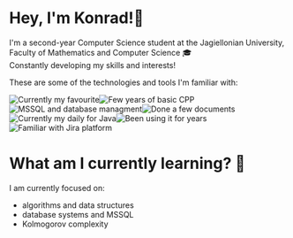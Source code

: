 # Hey, I'm Konrad!👋
I'm a second-year Computer Science student at the Jagiellonian University, Faculty of Mathematics and Computer Science 🎓\
Constantly developing my skills and interests!

These are some of the technologies and tools I'm familiar with:

![Currently my favourite](https://img.shields.io/badge/Java-ED8B00?style=for-the-badge&logo=java&logoColor=white)![Few years of basic CPP](https://img.shields.io/badge/C++-00599C?style=for-the-badge&logo=c%2b%2b&logoColor=white)![MSSQL and database managment](https://img.shields.io/badge/Microsoft%20SQL%20Server-CC2927?style=for-the-badge&logo=microsoft%20sql%20server&logoColor=white)![Done a few documents](https://img.shields.io/badge/LaTeX-47A141?style=for-the-badge&logo=LaTeX&logoColor=white)![Currently my daily for Java](https://img.shields.io/badge/IntelliJ_IDEA-000000.svg?style=for-the-badge&logo=intellij-idea&logoColor=white)![Been using it for years](https://img.shields.io/badge/Visual_Studio_Code-0078D4?style=for-the-badge&logo=visual%20studio%20code&logoColor=white)![Familiar with Jira platform](https://img.shields.io/badge/Jira-0052CC?style=for-the-badge&logo=Jira&logoColor=white)



# What am I currently learning? 📝
I am currently focused on:

 - algorithms and data structures
 - database systems and MSSQL
 - Kolmogorov complexity



<!--
**barankonrad/barankonrad** is a ✨ _special_ ✨ repository because its `README.md` (this file) appears on your GitHub profile.

Here are some ideas to get you started:

- 🔭 I’m currently working on ...
- 🌱 I’m currently learning ...
- 👯 I’m looking to collaborate on ...
- 🤔 I’m looking for help with ...
- 💬 Ask me about ...
- 📫 How to reach me: ...
- 😄 Pronouns: ...
- ⚡ Fun fact: ...
-->
